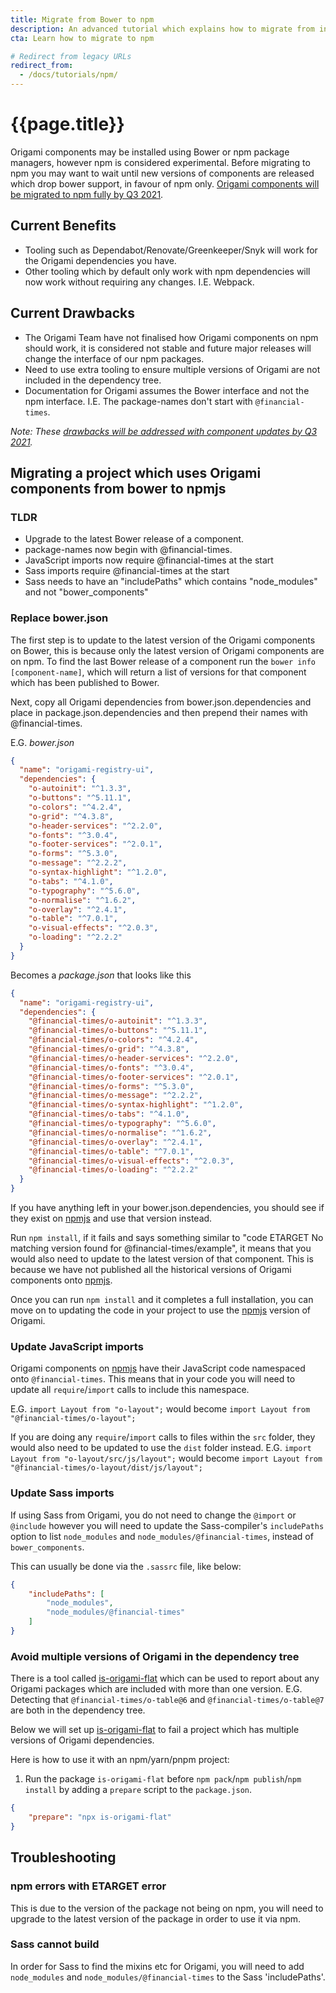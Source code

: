 ```yaml
---
title: Migrate from Bower to npm
description: An advanced tutorial which explains how to migrate from installing Origami components via Bower, to installing them via npm.
cta: Learn how to migrate to npm

# Redirect from legacy URLs
redirect_from:
  - /docs/tutorials/npm/
---
```


# {{page.title}}

Origami components may be installed using Bower or npm package managers, however npm is considered experimental. Before migrating to npm you may want to wait until new versions of components are released which drop bower support, in favour of npm only. [Origami components will be migrated to npm fully by Q3 2021](/blog/2021/01/18/deprecating-bower-and-origami-via-npm/).

## Current Benefits

- Tooling such as Dependabot/Renovate/Greenkeeper/Snyk will work for the Origami dependencies you have.
- Other tooling which by default only work with npm dependencies will now work without requiring any changes. I.E. Webpack.

## Current Drawbacks

- The Origami Team have not finalised how Origami components on npm should work, it is considered not stable and future major releases will change the interface of our npm packages.
- Need to use extra tooling to ensure multiple versions of Origami are not included in the dependency tree.
- Documentation for Origami assumes the Bower interface and not the npm interface. I.E. The package-names don't start with `@financial-times`.

_Note: These [drawbacks will be addressed with component updates by Q3 2021](/blog/2021/01/18/deprecating-bower-and-origami-via-npm/)._

## Migrating a project which uses Origami components from bower to npmjs

### TLDR
- Upgrade to the latest Bower release of a component.
- package-names now begin with @financial-times.
- JavaScript imports now require @financial-times at the start
- Sass imports require @financial-times at the start
- Sass needs to have an "includePaths" which contains "node_modules" and not "bower_components"

### Replace bower.json

The first step is to update to the latest version of the Origami components on Bower, this is because only the latest version of Origami components are on npm. To find the last Bower release of a component run the `bower info [component-name]`, which will return a list of versions for that component which has been published to Bower.

Next, copy all Origami dependencies from bower.json.dependencies and place in package.json.dependencies and then prepend their names with @financial-times.

E.G.
*bower.json*
```json
{
  "name": "origami-registry-ui",
  "dependencies": {
    "o-autoinit": "^1.3.3",
    "o-buttons": "^5.11.1",
    "o-colors": "^4.2.4",
    "o-grid": "^4.3.8",
    "o-header-services": "^2.2.0",
    "o-fonts": "^3.0.4",
    "o-footer-services": "^2.0.1",
    "o-forms": "^5.3.0",
    "o-message": "^2.2.2",
    "o-syntax-highlight": "^1.2.0",
    "o-tabs": "^4.1.0",
    "o-typography": "^5.6.0",
    "o-normalise": "^1.6.2",
    "o-overlay": "^2.4.1",
    "o-table": "^7.0.1",
    "o-visual-effects": "^2.0.3",
    "o-loading": "^2.2.2"
  }
}
```
Becomes a *package.json* that looks like this
```json
{
  "name": "origami-registry-ui",
  "dependencies": {
    "@financial-times/o-autoinit": "^1.3.3",
    "@financial-times/o-buttons": "^5.11.1",
    "@financial-times/o-colors": "^4.2.4",
    "@financial-times/o-grid": "^4.3.8",
    "@financial-times/o-header-services": "^2.2.0",
    "@financial-times/o-fonts": "^3.0.4",
    "@financial-times/o-footer-services": "^2.0.1",
    "@financial-times/o-forms": "^5.3.0",
    "@financial-times/o-message": "^2.2.2",
    "@financial-times/o-syntax-highlight": "^1.2.0",
    "@financial-times/o-tabs": "^4.1.0",
    "@financial-times/o-typography": "^5.6.0",
    "@financial-times/o-normalise": "^1.6.2",
    "@financial-times/o-overlay": "^2.4.1",
    "@financial-times/o-table": "^7.0.1",
    "@financial-times/o-visual-effects": "^2.0.3",
    "@financial-times/o-loading": "^2.2.2"
  }
}
```

If you have anything left in your bower.json.dependencies, you should see if they exist on <a href="https://www.npmjs.com/" class="o-typography-link--external">npmjs</a> and use that version instead.

Run `npm install`, if it fails and says something similar to "code ETARGET No matching version found for @financial-times/example", it means that you would also need to update to the latest version of that component. This is because we have not published all the historical versions of Origami components onto <a href="https://www.npmjs.com/" class="o-typography-link--external">npmjs</a>.

Once you can run `npm install` and it completes a full installation, you can move on to updating the code in your project to use the <a href="https://www.npmjs.com/" class="o-typography-link--external">npmjs</a> version of Origami.

### Update JavaScript imports

Origami components on <a href="https://www.npmjs.com/" class="o-typography-link--external">npmjs</a> have their JavaScript code namespaced onto `@financial-times`. This means that in your code you will need to update all `require`/`import` calls to include this namespace.

E.G.
`import Layout from "o-layout";` would become `import Layout from "@financial-times/o-layout";`

If you are doing any `require`/`import` calls to files within the `src` folder, they would also need to be updated to use the `dist` folder instead.
E.G.
`import Layout from "o-layout/src/js/layout";` would become `import Layout from "@financial-times/o-layout/dist/js/layout";`

### Update Sass imports

If using Sass from Origami, you do not need to change the `@import` or `@include` however you will need to update the Sass-compiler's `includePaths` option to list `node_modules` and `node_modules/@financial-times`, instead of `bower_components`.

This can usually be done via the `.sassrc` file, like below:
```json
{
	"includePaths": [
        "node_modules",
        "node_modules/@financial-times"
    ]
}
```

### Avoid multiple versions of Origami in the dependency tree

There is a tool called [is-origami-flat](https://www.npmjs.com/package/is-origami-flat) which can be used to report about any Origami packages which are included with more than one version. E.G. Detecting that `@financial-times/o-table@6` and `@financial-times/o-table@7` are both in the dependency tree.

Below we will set up [is-origami-flat](https://www.npmjs.com/package/is-origami-flat) to fail a project which has multiple versions of Origami dependencies.

Here is how to use it with an npm/yarn/pnpm project:


1. Run the package `is-origami-flat` before `npm pack`/`npm publish`/`npm install` by adding a `prepare` script to the `package.json`.

``` json
{
    "prepare": "npx is-origami-flat"
}
```

## Troubleshooting

### npm errors with ETARGET error
This is due to the version of the package not being on npm, you will need to upgrade to the latest version of the package in order to use it via npm.

### Sass cannot build
In order for Sass to find the mixins etc for Origami, you will need to add `node_modules` and `node_modules/@financial-times` to the Sass 'includePaths'.
